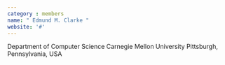 ```yaml
---
category : members
name: " Edmund M. Clarke " 
website: '#'
---
```

Department of Computer Science
Carnegie Mellon University
Pittsburgh, Pennsylvania, USA


